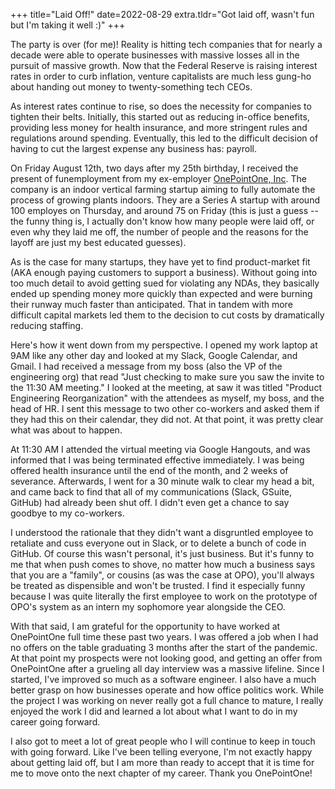 +++
title="Laid Off!"
date=2022-08-29
extra.tldr="Got laid off, wasn't fun but I'm taking it well :)"
+++


The party is over (for me)! Reality is hitting tech companies that for nearly a decade were able to operate businesses with massive losses all in the pursuit of massive growth. Now that the Federal Reserve is raising interest rates in order to curb inflation, venture capitalists are much less gung-ho about handing out money to twenty-something tech CEOs. 

As interest rates continue to rise, so does the necessity for companies to tighten their belts. Initially, this started out as reducing in-office benefits, providing less money for health insurance, and more stringent rules and regulations around spending. Eventually, this led to the difficult decision of having to cut the largest expense any business has: payroll. 

On Friday August 12th, two days after my 25th birthday, I received the present of funemployment from my ex-employer [OnePointOne, Inc](onepointone.com/). The company is an indoor vertical farming startup aiming to fully automate the process of growing plants indoors. They are a Series A startup with around 100 employes on Thursday, and around 75 on Friday (this is just a guess -- the funny thing is, I actually don't know how many people were laid off, or even why they laid me off, the number of people and the reasons for the layoff are just my best educated guesses).

As is the case for many startups, they have yet to find product-market fit (AKA enough paying customers to support a business). Without going into too much detail to avoid getting sued for violating any NDAs, they basically ended up spending money more quickly than expected and were burning their runway much faster than anticipated. That in tandem with more difficult capital markets led them to the decision to cut costs by dramatically reducing staffing.

Here's how it went down from my perspective. I opened my work laptop at 9AM like any other day and looked at my Slack, Google Calendar, and Gmail. I had received a message from my boss (also the VP of the engineering org) that read "Just checking to make sure you saw the invite to the 11:30 AM meeting." I looked at the meeting, at saw it was titled "Product Engineering Reorganization" with the attendees as myself, my boss, and the head of HR. I sent this message to two other co-workers and asked them if they had this on their calendar, they did not. At that point, it was pretty clear what was about to happen. 

At 11:30 AM I attended the virtual meeting via Google Hangouts, and was informed that I was being terminated effective immediately. I was being offered health insurance until the end of the month, and 2 weeks of severance. Afterwards, I went for a 30 minute walk to clear my head a bit, and came back to find that all of my communications (Slack, GSuite, GitHub) had already been shut off. I didn't even get a chance to say goodbye to my co-workers. 

I understood the rationale that they didn't want a disgruntled employee to retaliate and cuss everyone out in Slack, or to delete a bunch of code in GitHub. Of course this wasn't personal, it's just business. But it's funny to me that when push comes to shove, no matter how much a business says that you are a "family", or cousins (as was the case at OPO), you'll always be treated as dispensible and won't be trusted. I find it especially funny because I was quite literally the first employee to work on the prototype of OPO's system as an intern my sophomore year alongside the CEO. 

With that said, I am grateful for the opportunity to have worked at OnePointOne full time these past two years. I was offered a job when I had no offers on the table graduating 3 months after the start of the pandemic. At that point my prospects were not looking good, and getting an offer from OnePointOne after a grueling all day interview was a massive lifeline. Since I started, I've improved so much as a software engineer. I also have a much better grasp on how businesses operate and how office politics work. While the project I was working on never really got a full chance to mature, I really enjoyed the work I did and learned a lot about what I want to do in my career going forward.

I also got to meet a lot of great people who I will continue to keep in touch with going forward. Like I've been telling everyone, I'm not exactly happy about getting laid off, but I am more than ready to accept that it is time for me to move onto the next chapter of my career. Thank you OnePointOne!


